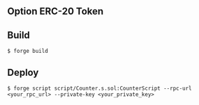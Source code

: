 ## Option ERC-20 Token

## Build

```shell
$ forge build
```

## Deploy

```shell
$ forge script script/Counter.s.sol:CounterScript --rpc-url <your_rpc_url> --private-key <your_private_key>
```

